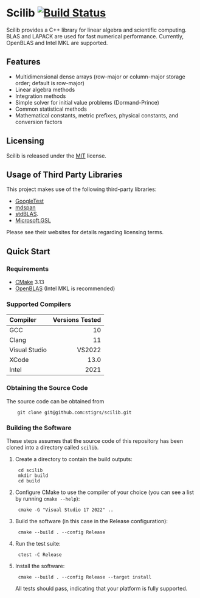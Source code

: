 # Scilib [![Build Status](https://dev.azure.com/stigrs0020/stigrs/_apis/build/status/stigrs.scilib?branchName=main)](https://dev.azure.com/stigrs0020/stigrs/_build/latest?definitionId=8&branchName=main)

Scilib provides a C++ library for linear algebra and scientific computing.
BLAS and LAPACK are used for fast numerical performance. Currently, OpenBLAS
and Intel MKL are supported.

## Features

* Multidimensional dense arrays (row-major or column-major storage order; default is row-major)
* Linear algebra methods
* Integration methods
* Simple solver for initial value problems (Dormand-Prince)
* Common statistical methods
* Mathematical constants, metric prefixes, physical constants, and conversion factors

## Licensing

Scilib is released under the [MIT](LICENSE) license.

## Usage of Third Party Libraries

This project makes use of the following third-party libraries:
* [GoogleTest](https://github.com/google/googletest) 
* [mdspan](https://github.com/kokkos/mdspan)
* [stdBLAS](https://github.com/kokkos/stdBLAS). 
* [Microsoft.GSL](https://github.com/microsoft/GSL)

Please see their websites for details regarding licensing terms.

## Quick Start

### Requirements

* [CMake](https://cmake.org) 3.13
* [OpenBLAS](https://www.openblas.net/) (Intel MKL is recommended)

### Supported Compilers

| Compiler      | Versions Tested |
|:--------------|----------------:|
| GCC           | 10              |
| Clang         | 11              |
| Visual Studio | VS2022          |
| XCode         | 13.0            |
| Intel         | 2021            |

### Obtaining the Source Code

The source code can be obtained from

        git clone git@github.com:stigrs/scilib.git

### Building the Software

These steps assumes that the source code of this repository has been cloned
into a directory called `scilib`.

1. Create a directory to contain the build outputs:

        cd scilib
        mkdir build
        cd build

2. Configure CMake to use the compiler of your choice (you can see a list by
   running `cmake --help`):

        cmake -G "Visual Studio 17 2022" ..

3. Build the software (in this case in the Release configuration):

        cmake --build . --config Release

4. Run the test suite:

        ctest -C Release

5. Install the software:

        cmake --build . --config Release --target install

   All tests should pass, indicating that your platform is fully supported.
